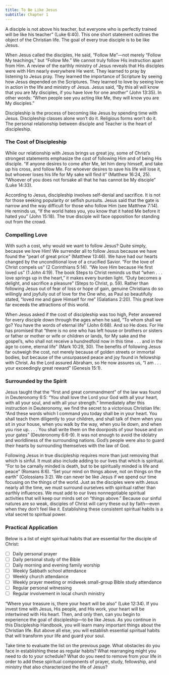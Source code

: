 ```yaml
---
title: To Be Like Jesus
subtitle: Chapter 1
---
```


A disciple is not above his teacher, but everyone who is perfectly trained will be like his teacher” (Luke 6:40). This one short statement outlines the object of the Christian life. The goal of every true disciple is to be like Jesus.

When Jesus called the disciples, He said, “Follow Me”—not merely “Follow My teachings,” but “Follow Me.” We cannot truly follow His instruction apart from Him. A review of the earthly ministry of Jesus reveals that His disciples were with Him nearly everywhere He went. They learned to pray by listening to Jesus pray. They learned the importance of Scripture by seeing how Jesus depended on the Scriptures. They learned to love by seeing love in action in the life and ministry of Jesus. Jesus said, “By this all will know that you are My disciples, if you have love for one another” (John 13:35). In other words: “When people see you acting like Me, they will know you are My disciples.”

Discipleship is the process of becoming like Jesus by spending time with Jesus. Discipleship classes alone won’t do it. Religious forms won’t do it. The personal relationship between disciple and Teacher is the heart of discipleship.

### The Cost of Discipleship

While our relationship with Jesus brings us great joy, some of Christ’s strongest statements emphasize the cost of following Him and of being His disciple. “If anyone desires to come after Me, let him deny himself, and take up his cross, and follow Me. For whoever desires to save his life will lose it, but whoever loses his life for My sake will find it” (Matthew 16:24, 25). “Whoever of you does not forsake all that he has cannot be My disciple” (Luke 14:33).

According to Jesus, discipleship involves self-denial and sacrifice. It is not for those seeking popularity or selfish pursuits. Jesus said that the gate is narrow and the way difficult for those who follow Him (see Matthew 7:14). He reminds us, “If the world hates you, you know that it hated Me before it hated you” (John 15:18). The true disciple will face opposition for standing out from the crowd.

### Compelling Love

With such a cost, why would we want to follow Jesus? Quite simply, because we love Him! We surrender all to follow Jesus because we have found the “pearl of great price” (Matthew 13:46). We have had our hearts changed by the unconditional love of a crucified Savior. “For the love of Christ compels us” (2 Corinthians 5:14). “We love Him because He first loved us” (1 John 4:19). The book Steps to Christ reminds us that “when . . .  love springs up in the heart,” it makes every burden light. “Duty becomes a delight, and sacrifice a pleasure” (Steps to Christ, p. 59). Rather than following Jesus out of fear of loss or hope of gain, genuine Christians do so willingly and joyfully out of love for the One who, as Paul so beautifully stated, “loved me and gave Himself for me” (Galatians 2:20). This great love far exceeds the attractions of this world.

When Jesus asked if the cost of discipleship was too high, Peter answered for every disciple down through the ages when he said, “To whom shall we go? You have the words of eternal life” (John 6:68). And so He does. For He has promised that “there is no one who has left house or brothers or sisters or father or mother or wife or children or lands, for My sake and the gospel’s, who shall not receive a hundredfold now in this time . . . and in the age to come, eternal life” (Mark 10:29, 30). The benefits of following Jesus far outweigh the cost, not merely because of golden streets or immortal bodies, but because of the unsurpassed peace and joy found in fellowship with Christ. As the Lord assured Abraham, so He now assures us, “I am . . . your exceedingly great reward” (Genesis 15:1).

### Surrounded by the Spirit

Jesus taught that the “first and great commandment” of the law was found in Deuteronomy 6:5: “You shall love the Lord your God with all your heart, with all your soul, and with all your strength.” Immediately after this instruction in Deuteronomy, we find the secret to a victorious Christian life: “And these words which I command you today shall be in your heart. You shall teach them diligently to your children, and shall talk of them when you sit in your house, when you walk by the way, when you lie down, and when you rise up. . . . You shall write them on the doorposts of your house and on your gates” (Deuteronomy 6:6-9). It was not enough to avoid the idolatry and worldliness of the surrounding nations. God’s people were also to guard their hearts by surrounding themselves with the law of God.

Following Jesus in true discipleship requires more than just removing that which is sinful. It must also include adding to our lives that which is spiritual. “For to be carnally minded is death, but to be spiritually minded is life and peace” (Romans 8:6). “Set your mind on things above, not on things on the earth” (Colossians 3:2). We can never be like Jesus if we spend our time focusing on the things of the world. Just as the disciples were with Jesus nearly all the time, we must surround ourselves with spiritual rather than earthly influences. We must add to our lives nonnegotiable spiritual activities that will keep our minds set on “things above.” Because our sinful natures are so weak, disciples of Christ will carry these out by faith—even when they don’t feel like it. Establishing these consistent spiritual habits is a vital secret to spiritual power.

### Practical Application

Below is a list of eight spiritual habits that are essential for the disciple of Christ:

- [ ] Daily personal prayer
- [ ] Daily personal study of the Bible
- [ ] Daily morning and evening family worship
- [ ] Weekly Sabbath school attendance
- [ ] Weekly church attendance
- [ ] Weekly prayer meeting or midweek small-group Bible study attendance
- [ ] Regular personal witnessing
- [ ] Regular involvement in local church ministry

“Where your treasure is, there your heart will be also” (Luke 12:34). If you invest time with Jesus, His people, and His work, your heart will be intertwined with His heart. Then, and only then, can you begin to experience the goal of discipleship—to be like Jesus. As you continue in this Discipleship Handbook, you will learn many important things about the Christian life. But above all else, you will establish essential spiritual habits that will transform your life and guard your soul.

Take time to evaluate the list on the previous page. What obstacles do you face in establishing these as regular habits? What rearranging might you need to do to your schedule? What do you need to remove from your life in order to add these spiritual components of prayer, study, fellowship, and ministry that also characterized the life of Jesus?